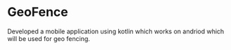 # GeoFence

Developed a mobile application using kotlin which works on andriod which will be used for geo fencing. 
